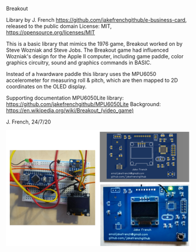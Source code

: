 
  Breakout
  
  Library by J. French https://github.com/jakefrenchgithub/e-business-card, released to the public domain
  License: MIT, https://opensource.org/licenses/MIT
  
  This is a basic library that mimics the 1976 game, Breakout worked on by Steve Wozniak and Steve Jobs.
  The Breakout game had influenced Wozniak's design for the Apple II computer, including game paddle,
  color graphics circuitry, sound and graphics commands in BASIC.
  
  Instead of a hwardware paddle this library uses the MPU6050 accelerometer for measuring roll & pitch,
  which are then mapped to 2D coordinates on the OLED display. 
  
  Supporting documentation
  MPU6050Lite library:  https://github.com/jakefrenchgithub/MPU6050Lite
  Background: https://en.wikipedia.org/wiki/Breakout_(video_game)
  
  J. French, 24/7/20


  ![PCB](/images/PCB_and_prototype.png)
  
  